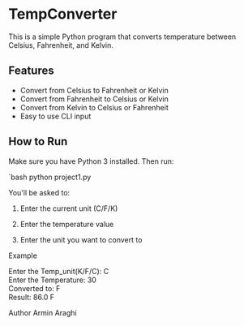 # TempConverter

This is a simple Python program that converts temperature between Celsius, Fahrenheit, and Kelvin.

## Features

- Convert from Celsius to Fahrenheit or Kelvin
- Convert from Fahrenheit to Celsius or Kelvin
- Convert from Kelvin to Celsius or Fahrenheit
- Easy to use CLI input

## How to Run

Make sure you have Python 3 installed. Then run:

`bash
python project1.py

You'll be asked to:

1. Enter the current unit (C/F/K)


2. Enter the temperature value


3. Enter the unit you want to convert to



Example

Enter the Temp_unit(K/F/C): C  
Enter the Temperature: 30  
Converted to: F  
Result: 86.0 F

Author
Armin Araghi
